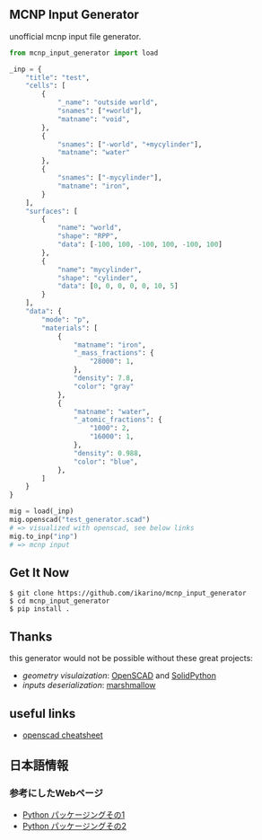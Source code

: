 ## MCNP Input Generator
unofficial mcnp input file generator.


```python
from mcnp_input_generator import load

_inp = {
    "title": "test",
    "cells": [
        {
            "_name": "outside world",
            "snames": ["+world"],
            "matname": "void",
        },
        {
            "snames": ["-world", "+mycylinder"],
            "matname": "water"
        },
        {
            "snames": ["-mycylinder"],
            "matname": "iron",
        }
    ],
    "surfaces": [
        {
            "name": "world",
            "shape": "RPP",
            "data": [-100, 100, -100, 100, -100, 100]
        },
        {
            "name": "mycylinder",
            "shape": "cylinder",
            "data": [0, 0, 0, 0, 0, 10, 5]
        }
    ],
    "data": {
        "mode": "p",
        "materials": [
            {
                "matname": "iron",
                "_mass_fractions": {
                    "28000": 1,
                },
                "density": 7.8,
                "color": "gray"
            },
            {
                "matname": "water",
                "_atomic_fractions": {
                    "1000": 2,
                    "16000": 1,
                },
                "density": 0.988,
                "color": "blue",
            },
        ]
    }
}

mig = load(_inp)
mig.openscad("test_generator.scad")
# => visualized with openscad, see below links
mig.to_inp("inp")
# => mcnp input
```

## Get It Now
```
$ git clone https://github.com/ikarino/mcnp_input_generator
$ cd mcnp_input_generator
$ pip install .
```


## Thanks
this generator would not be possible without these great projects:
- *geometry visulaization*: [OpenSCAD](https://openscad.org/) and [SolidPython](https://github.com/SolidCode/SolidPython)
- *inputs deserialization*: [marshmallow](https://marshmallow.readthedocs.io/en/stable/index.html)

## useful links
- [openscad cheatsheet](http://openscad.org/cheatsheet/)

## 日本語情報
### 参考にしたWebページ
- [Python パッケージングその1](https://www.m3tech.blog/entry/python-packaging)
- [Python パッケージングその2](https://qiita.com/gyu-don/items/833ceb2068f33a9a11e1)

